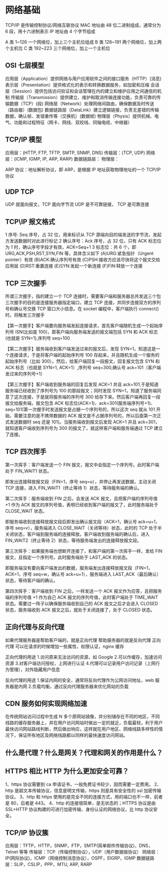 # 网络基础

TCP/IP 是传输控制协议/网络互联协议
MAC 地址由 48 位二进制组成，通常分为 6 段，用十六进制表示
IP 地址由 4 个字节组成

A 类 1~126 一个网络位，加上三个主机位组成
B 类 128~191 两个网络位，加上两个主机位
C 类 192~223 三个网络位，加上一个主机位

## OSI 七层模型

应用层（Application）提供网络与用户应用软件之间的接口服务（HTTP）(消息)
表示层（Presentation）提供格式化的表示和转换数据服务，如加密和压缩
会话层（Session）提供包括访问验证和会话管理在内的建立和维护应用之间通信的机制
传输层（Transmission）提供建立、维护和取消传输连接功能，负责可靠的传输数据（TCP）(段)
网络层（Network）处理网络间路由，确保数据及时传送（路由器）(数据包)
数据链路层（DataLink）建立逻辑链接，负责无差错的传输数据，确认帧、发错重传等（交换机）(数据帧)
物理层（Physis）提供机械、电气、功能和过程特征（网卡、网线、双绞线、同轴电缆、中继器）

## TCP/IP 模型

应用层：(HTTP, FTP, TFTP, SMTP, SNMP, DNS)
传输层：(TCP, UDP)
网络层：(ICMP, IGMP, IP, ARP, RARP)
数据链路层：
物理层：

ARP 协议：地址解析协议，即 ARP，是根据 IP 地址获取物理地址的一个 TCP/IP 协议

## UDP TCP

UDP 就面向报文，TCP 面向字节流
UDP 是不可靠链接， TCP 是可靠连接

## TCP\IP 报文格式

1 序号: Seq 序号，占 32 位，用来标识从 TCP 源端向目的端发送的字节流，发起方发送数据时对此进行标记
2 确认序号：Ack 序号，占 32 位，只有 ACK 标志位为 1 时，确认序号字段才有效，ACK=Seq+1
3 标志位：共 6 个，即 URG,ACK,PSH,RST,SYN,FIN 等，具体含义如下
(A)URG:紧急指针（Urgent pointer）有效
(B)ACK:确认序列号有效
(C)PSH:接收方应该尽快将这个报文交给应用层
(D)RST:重置连接
(E)SYN:发起一个新连接
(F)FIN:释放一个连接

## TCP 三次握手

所谓三次握手，指的建立一个 TCP 连接时，需要客户端和服务器总共发送三个包
三次握手的目的是连接服务器指定端口，建立 TCP 连接，并同步连接双方的序列号和确认号交换 TCP 窗口大小信息。在 socket 编程中，客户端执行 connect()时。将触发三次握手

【第一次握手】客户端要向服务端发起连接请求，首先客户端随机生成一个起始序列号 ISN(比如是 100)，那客户端向服务端发送的报文端包括 SYN 和 ACK 标志(也就是 SYN=1),序列号 seq=100

【第二次握手】服务端收到客户端发送过来的报文后，发现 SYN=1，知道这是一个连接请求，于是将客户端的起始序列号 100 存起来，并且随机生成一个服务的起始序列号（比如 300）。然后，给客户端回复一段报文，回复报文包含 SYN 和 ACK 标志（也就是 SYN=1, ACK=1）,序列号 seq=300,确认号 ack=101（客户端发过来的序列号+1）

【第三次握手】客户端收到服务端的回复后发现 ACK=1 并且 ack=101,于是知道服务端已经收到了序列号为 100 的那段报文；同时发现 SYN=1，知道了服务端同意了这次连接，于是就将服务端的序列号 300 给存下来。然后客户端再回复一段报文给服务端，报文包含 ACK 标志位(ACK=1)、ack=301(服务端序列号+1)、seq=101(第一次握手时发送报文是占据一个序列号的，所以这次 seq 就从 101 开始，需要注意的是不携带数据的 ACK 报文是不占据序列号的，所以后面第一次正式发送数据时 seq 还是 101)。当服务端收到报文后发现 ACK=1 并且 ack=301，就知道客户端收到序列号为 300 的报文了，就这样客户端和服务端通过 TCP 建立了连接。

## TCP 四次挥手

第一次挥手：客户端发送一个 FIN 报文，报文中会指定一个序列号。此时客户端处于 FIN_WAIT1 状态。

即发出连接释放报文段（FIN=1，序号 seq=u），并停止再发送数据，主动关闭 TCP 连接，进入 FIN_WAIT1（终止等待 1）状态，等待服务端的确认。

第二次挥手：服务端收到 FIN 之后，会发送 ACK 报文，且把客户端的序列号值 +1 作为 ACK 报文的序列号值，表明已经收到客户端的报文了，此时服务端处于 CLOSE_WAIT 状态。

即服务端收到连接释放报文段后即发出确认报文段（ACK=1，确认号 ack=u+1，序号 seq=v），服务端进入 CLOSE_WAIT（关闭等待）状态，此时的 TCP 处于半关闭状态，客户端到服务端的连接释放。客户端收到服务端的确认后，进入 FIN_WAIT2（终止等待 2）状态，等待服务端发出的连接释放报文段。

第三次挥手：如果服务端也想断开连接了，和客户端的第一次挥手一样，发给 FIN 报文，且指定一个序列号。此时服务端处于 LAST_ACK 的状态。

即服务端没有要向客户端发出的数据，服务端发出连接释放报文段（FIN=1，ACK=1，序号 seq=w，确认号 ack=u+1），服务端进入 LAST_ACK（最后确认）状态，等待客户端的确认。

第四次挥手：客户端收到 FIN 之后，一样发送一个 ACK 报文作为应答，且把服务端的序列号值 +1 作为自己 ACK 报文的序列号值，此时客户端处于 TIME_WAIT 状态。需要过一阵子以确保服务端收到自己的 ACK 报文之后才会进入 CLOSED 状态，服务端收到 ACK 报文之后，就处于关闭连接了，处于 CLOSED 状态。

## 正向代理与反向代理

如果代理服务器是帮助客户端的，就是正向代理
帮助服务器的就是反向代理
正向代理 可以在请求的时候增加一些属性，权限认证，nginx 缓存

正向代理的用途 1.访问原来无法访问的资源，如 Google 2.可以作缓存，加速访问资源 3.对客户端访问授权，上网进行认证 4.代理可以记录用户访问记录（上网行为管理），对外隐藏用户信息

反向代理的用途 1.保证内网的安全，通常将反向代理作为公网访问地址，web 服务器是内网 2.负载均衡，通过反向代理服务器来优化网站的负载

## CDN 服务如何实现网络加速

在传统网站访问过程中生成 N 多个原网站镜像，并分别储存在不同的地区，不同线路的缓存服务器上，并在用户访问网站时做出一定的就近，负载最轻，利于用户最快访问网站路线判断，然后做出响应，这样就在用户地区、网络线路多样性的情况下，保证所有地区及网络线路都以同样的最快速度访问网站。

## 什么是代理？什么是网关？代理和网关的作用是什么？

## HTTPS 相比 HTTP 为什么更加安全可靠？

1、https 协议需要到 ca 申请证书，一般免费证书较少，因而需要一定费用。
2、http 是超文本传输协议，信息是明文传输，https 则是具有安全性的 ssl 加密传输协议。
3、http 和 https 使用的是完全不同的连接方式，用的端口也不一样，前者是 80，后者是 443。
4、http 的连接很简单，是无状态的；HTTPS 协议是由 SSL+HTTP 协议构建的可进行加密传输、身份认证的网络协议，比 http 协议安全。

## TCP/IP 协议簇

应用层：TFTP，HTTP，SNMP，FTP，SMTP(简单邮件传输协议)，DNS，Telnet 等等
传输层：TCP（传输控制协议），UDP（用户数据报协议）
网络层：IP(网际协议)，ICMP（网络控制消息协议），OSPF，EIGRP，IGMP
数据链路层：SLIP，CSLIP，PPP，MTU, ARP, RARP
